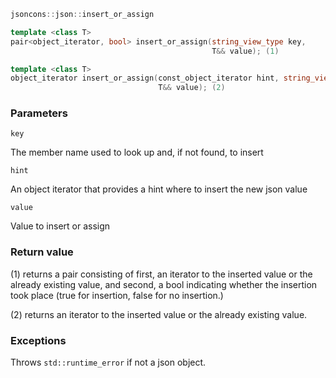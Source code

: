 ```c++
jsoncons::json::insert_or_assign

template <class T>
pair<object_iterator, bool> insert_or_assign(string_view_type key, 
                                             T&& value); (1)

template <class T>
object_iterator insert_or_assign(const_object_iterator hint, string_view_type key, 
                                 T&& value); (2)
```

### Parameters

    key
The member name used to look up and, if not found, to insert

    hint        
An object iterator that provides a hint where to insert the new json value

    value
Value to insert or assign

### Return value

(1) returns a pair consisting of first, an iterator to the inserted value 
or the already existing value, 
and second, a bool indicating whether the insertion took place
(true for insertion, false for no insertion.)

(2) returns an iterator to the inserted value 
or the already existing value. 

### Exceptions

Throws `std::runtime_error` if not a json object.

